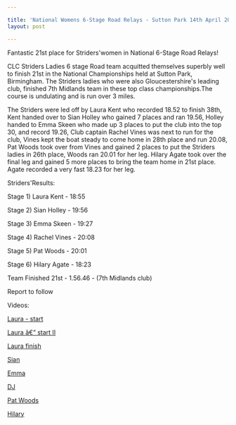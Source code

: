 ```yaml
---

title: 'National Womens 6-Stage Road Relays - Sutton Park 14th April 2012'
layout: post

---
```

<p>Fantastic 21st place for Striders'women in National 6-Stage Road Relays!</p>

CLC Striders Ladies 6 stage Road team acquitted themselves superbly well to finish 21st in the National Championships held at Sutton Park, Birmingham. The Striders ladies who were also Gloucestershire's leading club, finished 7th Midlands team in these top class championships.The course is undulating and is run over 3 miles.

The Striders were led off by Laura Kent who recorded 18.52 to finish 38th, Kent handed over to Sian Holley who gained 7 places and ran 19.56, Holley handed to Emma Skeen who made up 3 places to put the club into the top 30, and record 19.26, Club captain Rachel Vines was next to run for the club, Vines kept the boat steady to come home in 28th place and run 20.08, Pat Woods took over from Vines and gained 2 places to put the Striders ladies in 26th place, Woods ran 20.01 for her leg. Hilary Agate took over the final leg and gained 5 more places to bring the team home in 21st place. Agate recorded a very fast 18.23 for her leg.

Striders'Results:

Stage 1) Laura Kent - 18:55

Stage 2) Sian Holley - 19:56

Stage 3) Emma Skeen - 19:27

Stage 4) Rachel Vines - 20:08

Stage 5) Pat Woods - 20:01

Stage 6) Hilary Agate - 18:23

Team Finished 21st - 1.56.46 - (7th Midlands club)

Report to follow

Videos:

<a href="https://youtu.be/7UtDvtYZvro" target="_blank" rel="nofollow">Laura - start</a>

<a href="https://youtu.be/8yd-O9xnBzs" target="_blank" rel="nofollow">Laura â€“ start II</a>

<a href="https://youtu.be/I5kw011ItmI" target="_blank" rel="nofollow">Laura finish</a>

<a href="https://youtu.be/oySrNPUxqQk" target="_blank" rel="nofollow">Sian</a>

<a href="https://youtu.be/rk800oUaf28" target="_blank" rel="nofollow">Emma</a>

<a href="https://youtu.be/bA-Hnfk1oxQ" target="_blank" rel="nofollow">DJ</a>

<a href="https://youtu.be/jn8BQYMXbXE" target="_blank" rel="nofollow">Pat Woods</a>

<a href="https://youtu.be/2ysHblDNXeg" target="_blank" rel="nofollow">Hilary</a>
